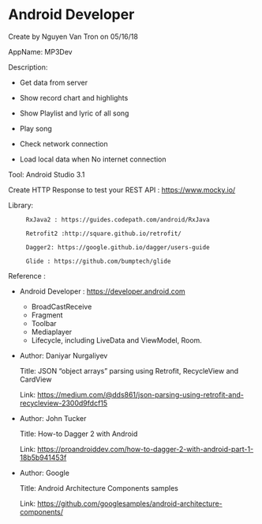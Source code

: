 # Android Developer
Create by Nguyen Van Tron on 05/16/18

AppName: MP3Dev

Description:
- Get data from server

- Show record chart and highlights

- Show Playlist and lyric of all song 

- Play song

- Check network connection

- Load local data when No internet connection

Tool: Android Studio 3.1

Create HTTP Response to test your REST API : https://www.mocky.io/ 

Library: 

         RxJava2 : https://guides.codepath.com/android/RxJava

         Retrofit2 :http://square.github.io/retrofit/
         
         Dagger2: https://google.github.io/dagger/users-guide
         
         Glide : https://github.com/bumptech/glide
 

         
Reference : 

* Android Developer : https://developer.android.com
    + BroadCastReceive
    + Fragment
    + Toolbar
    + Mediaplayer
    + Lifecycle, including LiveData and ViewModel, Room.

* Author: Daniyar Nurgaliyev

  Title: JSON “object arrays” parsing using Retrofit, RecycleView and CardView
  
  Link: https://medium.com/@dds861/json-parsing-using-retrofit-and-recycleview-2300d9fdcf15
  
* Author: John Tucker

  Title: How-to Dagger 2 with Android
 
  Link: https://proandroiddev.com/how-to-dagger-2-with-android-part-1-18b5b941453f
  
* Author: Google
  
  Title: Android Architecture Components samples
  
  Link: https://github.com/googlesamples/android-architecture-components/
